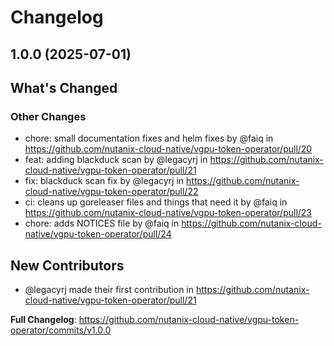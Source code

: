# Changelog

## 1.0.0 (2025-07-01)

<!-- Release notes generated using configuration in .github/release.yaml at main -->

## What's Changed
### Other Changes
* chore: small documentation fixes and helm fixes by @faiq in https://github.com/nutanix-cloud-native/vgpu-token-operator/pull/20
* feat: adding blackduck scan by @legacyrj in https://github.com/nutanix-cloud-native/vgpu-token-operator/pull/21
* fix: blackduck scan fix by @legacyrj in https://github.com/nutanix-cloud-native/vgpu-token-operator/pull/22
* ci: cleans up goreleaser files and things that need it by @faiq in https://github.com/nutanix-cloud-native/vgpu-token-operator/pull/23
* chore: adds NOTICES file by @faiq in https://github.com/nutanix-cloud-native/vgpu-token-operator/pull/24

## New Contributors
* @legacyrj made their first contribution in https://github.com/nutanix-cloud-native/vgpu-token-operator/pull/21

**Full Changelog**: https://github.com/nutanix-cloud-native/vgpu-token-operator/commits/v1.0.0
